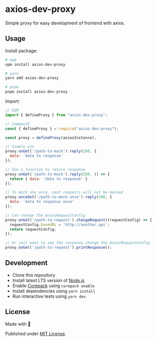 # axios-dev-proxy

Simple proxy for easy development of frontend with axios.

## Usage

Install package:

```sh
# npm
npm install axios-dev-proxy

# yarn
yarn add axios-dev-proxy

# pnpm
pnpm install axios-dev-proxy
```

Import:

```js
// ESM
import { defineProxy } from "axios-dev-proxy";

// CommonJS
const { defineProxy } = require("axios-dev-proxy");

const proxy = defineProxy(axiosInstance);

// Simple use
proxy.onGet('/path-to-mock').reply(200, {
  data: 'data to response'
});

// Use a function to return response
proxy.onGet('/path-to-mock').reply(200, () => {
  return { data: 'data to response' }
});

// To mock ony once, next requests will not be mocked
proxy.onceGet('/path-to-mock-once').reply(200, {
  data: 'data to response once'
});

// Can change the AxiosRequestConfig
proxy.onGet('/path-to-request').changeRequest((requestConfig) => {
  requestConfig.baseURL = 'http://another.api';
  return requestConfig;
});

// Or just want to see the response change the AxiosRequestConfig
proxy.onGet('/path-to-request').printResponse();
```

## Development

- Clone this repository
- Install latest LTS version of [Node.js](https://nodejs.org/en/)
- Enable [Corepack](https://github.com/nodejs/corepack) using `corepack enable`
- Install dependencies using `yarn install`
- Run interactive tests using `yarn dev`

## License

Made with 💛

Published under [MIT License](./LICENSE).

<!-- Badges -->

[npm-version-src]: https://img.shields.io/npm/v/axios-dev-proxy?style=flat&colorA=18181B&colorB=F0DB4F
[npm-version-href]: https://npmjs.com/package/axios-dev-proxy
[npm-downloads-src]: https://img.shields.io/npm/dm/axios-dev-proxy?style=flat&colorA=18181B&colorB=F0DB4F
[npm-downloads-href]: https://npmjs.com/package/axios-dev-proxy
[codecov-src]: https://img.shields.io/codecov/c/gh/unjs/axios-dev-proxy/main?style=flat&colorA=18181B&colorB=F0DB4F
[codecov-href]: https://codecov.io/gh/unjs/axios-dev-proxy
[bundle-src]: https://img.shields.io/bundlephobia/minzip/axios-dev-proxy?style=flat&colorA=18181B&colorB=F0DB4F
[bundle-href]: https://bundlephobia.com/result?p=axios-dev-proxy
[license-src]: https://img.shields.io/github/license/unjs/axios-dev-proxy.svg?style=flat&colorA=18181B&colorB=F0DB4F
[license-href]: https://github.com/unjs/axios-dev-proxy/blob/main/LICENSE
[jsdocs-src]: https://img.shields.io/badge/jsDocs.io-reference-18181B?style=flat&colorA=18181B&colorB=F0DB4F
[jsdocs-href]: https://www.jsdocs.io/package/axios-dev-proxy
